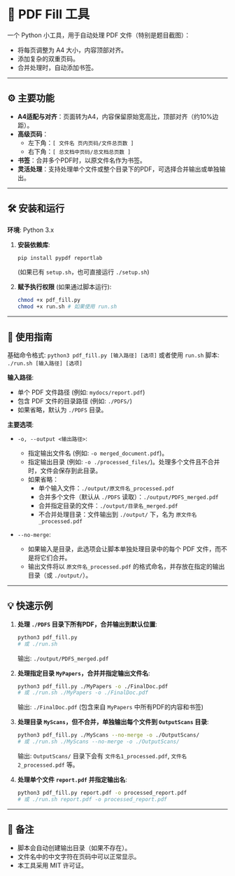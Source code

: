 # 📄 PDF Fill 工具

一个 Python 小工具，用于自动处理 PDF 文件（特别是题目截图）：
*   将每页调整为 A4 大小，内容顶部对齐。
*   添加复杂的双重页码。
*   合并处理时，自动添加书签。

---

## ⚙️ 主要功能

*   **A4适配与对齐**：页面转为A4，内容保留原始宽高比，顶部对齐（约10%边距）。
*   **高级页码**：
    *   左下角：`[ 文件名 页内页码/文件总页数 ]`
    *   右下角：`[ 总文档中页码/总文档总页数 ]`
*   **书签**：合并多个PDF时，以原文件名作为书签。
*   **灵活处理**：支持处理单个文件或整个目录下的PDF，可选择合并输出或单独输出。

---

## 🛠️ 安装和运行

**环境**: Python 3.x

1.  **安装依赖库**:
    ```bash
    pip install pypdf reportlab
    ```
    (如果已有 `setup.sh`，也可直接运行 `./setup.sh`)

2.  **赋予执行权限** (如果通过脚本运行):
    ```bash
    chmod +x pdf_fill.py
    chmod +x run.sh # 如果使用 run.sh
    ```

---

## 🚀 使用指南

基础命令格式: `python3 pdf_fill.py [输入路径] [选项]`
或者使用 `run.sh` 脚本: `./run.sh [输入路径] [选项]`

**输入路径**: 
*   单个 PDF 文件路径 (例如: `mydocs/report.pdf`)
*   包含 PDF 文件的目录路径 (例如: `./PDFS/`)
*   如果省略，默认为 `./PDFS` 目录。

**主要选项**:

*   `-o, --output <输出路径>`:
    *   指定输出文件名 (例如: `-o merged_document.pdf`)。
    *   指定输出目录 (例如: `-o ./processed_files/`)。处理多个文件且不合并时，文件会保存到此目录。
    *   如果省略：
        *   单个输入文件：`./output/原文件名_processed.pdf`
        *   合并多个文件（默认从 `./PDFS` 读取）：`./output/PDFS_merged.pdf`
        *   合并指定目录的文件：`./output/目录名_merged.pdf`
        *   不合并处理目录：文件输出到 `./output/` 下，名为 `原文件名_processed.pdf`

*   `--no-merge`:
    *   如果输入是目录，此选项会让脚本单独处理目录中的每个 PDF 文件，而不是将它们合并。
    *   输出文件将以 `原文件名_processed.pdf` 的格式命名，并存放在指定的输出目录（或 `./output/`）。

---

## 💡 快速示例

1.  **处理 `./PDFS` 目录下所有PDF，合并输出到默认位置**:
    ```bash
    python3 pdf_fill.py 
    # 或 ./run.sh
    ```
    输出: `./output/PDFS_merged.pdf`

2.  **处理指定目录 `MyPapers`，合并并指定输出文件名**:
    ```bash
    python3 pdf_fill.py ./MyPapers -o ./FinalDoc.pdf
    # 或 ./run.sh ./MyPapers -o ./FinalDoc.pdf
    ```
    输出: `./FinalDoc.pdf` (包含来自 `MyPapers` 中所有PDF的内容和书签)

3.  **处理目录 `MyScans`，但不合并，单独输出每个文件到 `OutputScans` 目录**:
    ```bash
    python3 pdf_fill.py ./MyScans --no-merge -o ./OutputScans/
    # 或 ./run.sh ./MyScans --no-merge -o ./OutputScans/
    ```
    输出: `OutputScans/` 目录下会有 `文件名1_processed.pdf`, `文件名2_processed.pdf` 等。

4.  **处理单个文件 `report.pdf` 并指定输出名**:
    ```bash
    python3 pdf_fill.py report.pdf -o processed_report.pdf
    # 或 ./run.sh report.pdf -o processed_report.pdf
    ```

---

## 📝 备注

*   脚本会自动创建输出目录（如果不存在）。
*   文件名中的中文字符在页码中可以正常显示。
*   本工具采用 MIT 许可证。
